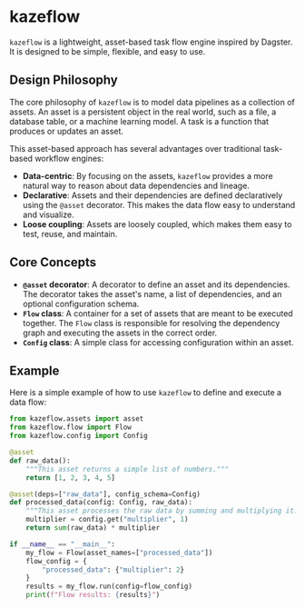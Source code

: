 
# kazeflow

`kazeflow` is a lightweight, asset-based task flow engine inspired by Dagster. It is designed to be simple, flexible, and easy to use.

## Design Philosophy

The core philosophy of `kazeflow` is to model data pipelines as a collection of assets. An asset is a persistent object in the real world, such as a file, a database table, or a machine learning model. A task is a function that produces or updates an asset.

This asset-based approach has several advantages over traditional task-based workflow engines:

*   **Data-centric**: By focusing on the assets, `kazeflow` provides a more natural way to reason about data dependencies and lineage.
*   **Declarative**: Assets and their dependencies are defined declaratively using the `@asset` decorator. This makes the data flow easy to understand and visualize.
*   **Loose coupling**: Assets are loosely coupled, which makes them easy to test, reuse, and maintain.

## Core Concepts

*   **`@asset` decorator**: A decorator to define an asset and its dependencies. The decorator takes the asset's name, a list of dependencies, and an optional configuration schema.
*   **`Flow` class**: A container for a set of assets that are meant to be executed together. The `Flow` class is responsible for resolving the dependency graph and executing the assets in the correct order.
*   **`Config` class**: A simple class for accessing configuration within an asset.

## Example

Here is a simple example of how to use `kazeflow` to define and execute a data flow:

```python
from kazeflow.assets import asset
from kazeflow.flow import Flow
from kazeflow.config import Config

@asset
def raw_data():
    """This asset returns a simple list of numbers."""
    return [1, 2, 3, 4, 5]

@asset(deps=["raw_data"], config_schema=Config)
def processed_data(config: Config, raw_data):
    """This asset processes the raw data by summing and multiplying it."""
    multiplier = config.get("multiplier", 1)
    return sum(raw_data) * multiplier

if __name__ == "__main__":
    my_flow = Flow(asset_names=["processed_data"])
    flow_config = {
        "processed_data": {"multiplier": 2}
    }
    results = my_flow.run(config=flow_config)
    print(f"Flow results: {results}")
```
